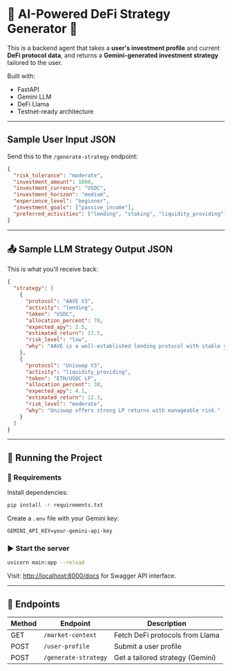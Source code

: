 # 🧠 AI-Powered DeFi Strategy Generator 🧠

This is a backend agent that takes a **user's investment profile** and current **DeFi protocol data**, and returns a **Gemini-generated investment strategy** tailored to the user.

Built with:
- FastAPI
- Gemini LLM
- DeFi Llama
- Testnet-ready architecture

---

## Sample User Input JSON

Send this to the `/generate-strategy` endpoint:

```json
{
  "risk_tolerance": "moderate",
  "investment_amount": 1000,
  "investment_currency": "USDC",
  "investment_horizon": "medium",
  "experience_level": "beginner",
  "investment_goals": ["passive_income"],
  "preferred_activities": ["lending", "staking", "liquidity_providing"]
}
```

---

## 📤 Sample LLM Strategy Output JSON

This is what you'll receive back:

```json
{
  "strategy": [
    {
      "protocol": "AAVE V3",
      "activity": "lending",
      "token": "USDC",
      "allocation_percent": 70,
      "expected_apy": 2.5,
      "estimated_return": 17.5,
      "risk_level": "low",
      "why": "AAVE is a well-established lending protocol with stable yield."
    },
    {
      "protocol": "Uniswap V3",
      "activity": "liquidity_providing",
      "token": "ETH/USDC LP",
      "allocation_percent": 30,
      "expected_apy": 4.1,
      "estimated_return": 12.3,
      "risk_level": "moderate",
      "why": "Uniswap offers strong LP returns with manageable risk."
    }
  ]
}
```

---

## 🚀 Running the Project

### 🔧 Requirements

Install dependencies:

```bash
pip install -r requirements.txt
```

Create a `.env` file with your Gemini key:

```env
GEMINI_API_KEY=your-gemini-api-key
```

### ▶️ Start the server

```bash
uvicorn main:app --reload
```

Visit: [http://localhost:8000/docs](http://localhost:8000/docs) for Swagger API interface.

---

## 📡 Endpoints

| Method | Endpoint              | Description                      |
|--------|-----------------------|----------------------------------|
| GET    | `/market-context`     | Fetch DeFi protocols from Llama |
| POST   | `/user-profile`       | Submit a user profile           |
| POST   | `/generate-strategy`  | Get a tailored strategy (Gemini) |


